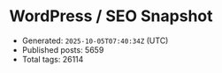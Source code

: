 # WordPress / SEO Snapshot

- Generated: `2025-10-05T07:40:34Z` (UTC)
- Published posts: 5659
- Total tags: 26114
